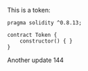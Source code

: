 This is a token: 

```
pragma solidity ^0.8.13;

contract Token {
    constructor() { }
}

```

Another update 144